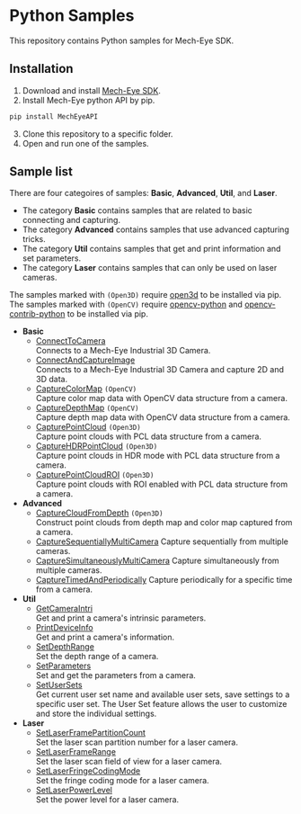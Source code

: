 # Python Samples

This repository contains Python samples for Mech-Eye SDK.

## Installation

1. Download and install [Mech-Eye SDK](https://www.mech-mind.com/download/camera-sdk.html).
2. Install Mech-Eye python API by pip. 

```Python
pip install MechEyeAPI
```

3. Clone this repository to a specific folder.
4. Open and run one of the samples.





## Sample list

There are four categoires of samples: **Basic**, **Advanced**, **Util**, and **Laser**.  

- The category **Basic** contains samples that are related to basic connecting and capturing.  
- The category **Advanced** contains samples that use advanced capturing tricks.  
- The category **Util** contains samples that get and print information and set parameters.  
- The category **Laser** contains samples that can only be used on laser cameras.  

The samples marked with `(Open3D)` require [open3d](https://pypi.org/project/open3d/) to be installed via pip.
The samples marked with `(OpenCV)` require [opencv-python](https://pypi.org/project/opencv-python/) and [opencv-contrib-python](https://pypi.org/project/opencv-contrib-python/) to be installed via pip.

* **Basic**
  * [ConnectToCamera](https://github.com/MechMindRobotics/mecheye_python_samples/tree/main/source/Basic/ConnectToCamera.py)  
    Connects to a Mech-Eye Industrial 3D Camera.
  * [ConnectAndCaptureImage](https://github.com/MechMindRobotics/mecheye_python_samples/tree/main/source/Basic/ConnectAndCaptureImage.py)  
    Connects to a Mech-Eye Industrial 3D Camera and capture 2D and 3D data.
  * [CaptureColorMap](https://github.com/MechMindRobotics/mecheye_python_samples/tree/main/source/Basic/CaptureColorMap.py) `(OpenCV)`  
    Capture color map data with OpenCV data structure from a camera.
  * [CaptureDepthMap](https://github.com/MechMindRobotics/mecheye_python_samples/tree/main/source/Basic/CaptureDepthMap.py) `(OpenCV)`  
    Capture depth map data with OpenCV data structure from a camera.
  * [CapturePointCloud](https://github.com/MechMindRobotics/mecheye_python_samples/tree/main/source/Basic/CapturePointCloud.py) `(Open3D)`  
    Capture point clouds with PCL data structure from a camera.
  * [CaptureHDRPointCloud](https://github.com/MechMindRobotics/mecheye_python_samples/tree/main/source/Basic/CaptureHDRPointCloud.py) `(Open3D)`  
    Capture point clouds in HDR mode with PCL data structure from a camera.
  * [CapturePointCloudROI](https://github.com/MechMindRobotics/mecheye_python_samples/tree/main/source/Basic/CapturePointCloudROI.py) `(Open3D)`  
    Capture point clouds with ROI enabled with PCL data structure from a camera.
* **Advanced**
  * [CaptureCloudFromDepth](https://github.com/MechMindRobotics/mecheye_python_samples/tree/main/source/Advanced/CaptureCloudFromDepth.py) `(Open3D)`  
    Construct point clouds from depth map and color map captured from a camera.
  * [CaptureSequentiallyMultiCamera](https://github.com/MechMindRobotics/mecheye_python_samples/tree/main/source/Advanced/CaptureSequentiallyMultiCamera.py)
    Capture sequentially from multiple cameras.
  * [CaptureSimultaneouslyMultiCamera](https://github.com/MechMindRobotics/mecheye_python_samples/tree/main/source/Advanced/CaptureSimultaneouslyMultiCamera.py)
    Capture simultaneously from multiple cameras.
  * [CaptureTimedAndPeriodically](https://github.com/MechMindRobotics/mecheye_python_samples/tree/main/source/Advanced/CaptureTimedAndPeriodically.py)
    Capture periodically for a specific time from a camera.
* **Util**
  * [GetCameraIntri](https://github.com/MechMindRobotics/mecheye_python_samples/tree/main/source/Util/GetCameraIntri.py)  
    Get and print a camera's intrinsic parameters.
  * [PrintDeviceInfo](https://github.com/MechMindRobotics/mecheye_python_samples/tree/main/source/Util/PrintDeviceInfo.py)  
    Get and print a camera's information.
  * [SetDepthRange](https://github.com/MechMindRobotics/mecheye_python_samples/tree/main/source/Util/SetDepthRange.py)  
    Set the depth range of a camera.
  * [SetParameters](https://github.com/MechMindRobotics/mecheye_python_samples/tree/main/source/Util/SetParameters.py)  
    Set and get the parameters from a camera.
  * [SetUserSets](https://github.com/MechMindRobotics/mecheye_python_samples/tree/main/source/Util/SetUserSets.py)  
    Get current user set name and available user sets, save settings to a specific user set. The User Set feature allows the user to customize and store the individual settings.
* **Laser**
  * [SetLaserFramePartitionCount](https://github.com/MechMindRobotics/mecheye_python_samples/tree/main/source/Laser/SetLaserFramePartitionCount.py)  
    Set the laser scan partition number for a laser camera.
  * [SetLaserFrameRange](https://github.com/MechMindRobotics/mecheye_python_samples/tree/main/source/Laser/SetLaserFrameRange.py)  
    Set the laser scan field of view for a laser camera.
  * [SetLaserFringeCodingMode](https://github.com/MechMindRobotics/mecheye_python_samples/tree/main/source/Laser/SetLaserFringeCodingMode.py)  
    Set the fringe coding mode for a laser camera.
  * [SetLaserPowerLevel](https://github.com/MechMindRobotics/mecheye_python_samples/tree/main/source/Laser/SetLaserPowerLevel.py)  
    Set the power level for a laser camera.
